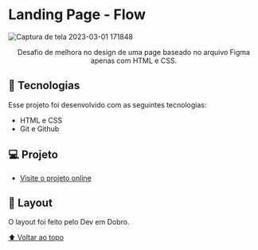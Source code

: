 # Landing Page - Flow

![Captura de tela 2023-03-01 171848](https://user-images.githubusercontent.com/118373959/222260857-ef1a86c0-a7e5-47c8-abd5-42475edc5412.png)


<p align="center">
Desafio de melhora no design de uma page baseado no arquivo Figma apenas com HTML e CSS. <br/>
</p>

## 🚀 Tecnologias

Esse projeto foi desenvolvido com as seguintes tecnologias:

- HTML e CSS
- Git e Github

## 💻 Projeto

- [Visite o projeto online](https://amandasboza.github.io/Landing-Page.1/)

## 🔖 Layout

O layout foi feito pelo Dev em Dobro. 

[⬆ Voltar ao topo](https://github.com/amandasboza/Landing-Page.1)<br>
